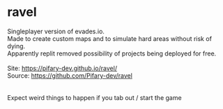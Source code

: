# ravel
Singleplayer version of evades.io. <br>
Made to create custom maps and to simulate hard areas without risk of dying. <br>
Apparently replit removed possibility of projects being deployed for free.<br>
<br>
Site: https://pifary-dev.github.io/ravel/ <br>
Source: https://github.com/Pifary-dev/ravel<br>
<br>
<br>
Expect weird things to happen if you tab out / start the game